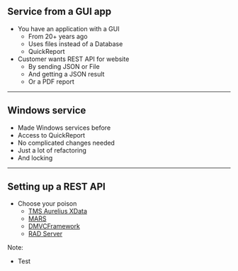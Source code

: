 ## Service from a GUI app

* You have an application with a GUI<!-- .element: class="fragment" -->
  - From 20+ years ago<!-- .element: class="fragment" -->
  - Uses files instead of a Database<!-- .element: class="fragment" -->
  - QuickReport<!-- .element: class="fragment" -->
* Customer wants REST API for website<!-- .element: class="fragment" -->
  - By sending JSON or File<!-- .element: class="fragment" -->
  - And getting a JSON result<!-- .element: class="fragment" -->
  - Or a PDF report<!-- .element: class="fragment" -->


---


## Windows service

* Made Windows services before<!-- .element: class="fragment" -->
* Access to QuickReport<!-- .element: class="fragment" -->
* No complicated changes needed<!-- .element: class="fragment" -->
* Just a lot of refactoring<!-- .element: class="fragment" -->
* And locking<!-- .element: class="fragment" -->

---

## Setting up a REST API

* Choose your poison <!-- .element: class="fragment" -->
  - [TMS Aurelius XData](https://www.tmssoftware.com/site/xdata.asp) <!-- .element: class="fragment" -->
  - [MARS](https://github.com/andrea-magni/MARS) <!-- .element: class="fragment" -->
  - [DMVCFramework](https://github.com/danieleteti/delphimvcframework) <!-- .element: class="fragment" -->
  - [RAD Server](https://www.embarcadero.com/products/rad-server) <!-- .element: class="fragment" -->


Note:

* Test
